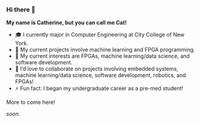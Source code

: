 ### Hi there 👋

**My name is Catherine, but you can call me Cat!**

- 🎓 I currently major in Computer Engineering at City College of New York.
- 🔭 My current projects involve machine learning and FPGA programming.
- 🌱 My current interests are FPGAs, machine learning/data science, and software development.
- 👯 I’d love to collaborate on projects involving embedded systems, machine learning/data science, software development, robotics, and FPGAs!
- ⚡ Fun fact: I began my undergraduate career as a pre-med student!


More to come here!

_soon._
